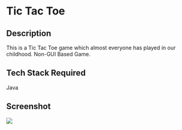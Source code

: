 # Tic Tac Toe
## Description
This is a Tic Tac Toe game which almost everyone has played in our childhood.
Non-GUI Based Game.

## Tech Stack Required
Java
## Screenshot
<img src = "https://user-images.githubusercontent.com/67788717/138935621-31a47dad-886d-43d1-b2c8-fc729d4a46f7.png" >

